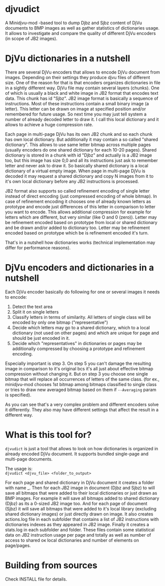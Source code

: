 # djvudict
A Minidjvu-mod -based tool to dump Djbz and Sjbz content of DjVu documents to BMP images as well as gather statistics of dictionaries usage. It allows to investigate and compare the quality of different DjVu encoders (in scope of JB2 images).

# DjVu dictionaries in a nutshell
There are several DjVu encoders that allows to encode DjVu document from images. Depending on their settings they produce djvu files of different size. One of the reason for that is that encoders organizes dictionaries in file in a sightly different way.
DjVu file may contain several layers (chunks). One of which is usually a black and white image in JB2 format that encodes text data. This chunk has id "Sjbz". JB2 image format is basically a sequence of instructions. Most of these instructions contain a small binary image (a letter). This letter can be drawn on image at specified position and/or remembered for future usage. So next time you may just tell system a number of already decoded letter to draw it. I call this local dictionary and it allows to achieve a huge compression rate.

Each page in multi-page DjVu has its own JB2 chunk and so each chunk has own local dictionary. But additionally it may contain a so called "shared dictionary". This allows to use same letter bitmap across multiple pages (usually encoders do one shared dictionary for each 10-20 pages). Shared dictionary is stored in a chunk with id "Djbz" and actually is a JB2 image too, but this image has size 0,0 and all its instructions just ask to remember letter and never ask to draw it. So basically shared dictionary is a local dictionary of a virtual empty image. When page in multi-page DjVu is decoded it may request a shared dictionary and copy N images from it to it's own local dictionary before any JB2 instructions is processed.

JB2 format also supports so called refinement encoding of single letter instead of direct encoding (just compressed encoding of whole bitmap). In case of refinement encoding it chooses one of already known letters as prototype and encode just differences of this letter in comparison to letter you want to encode. This allows additional compression for example for letters which are different, but very similar (like O and 0 (zero)). Letter may be refinement encoded based on prototype from local or shared dictionary and be drawn and/or added to dictionary too. Letter may be refinement encoded based on prototype which be is refinement encoded it's turn.

That's in a nutshell how dictionaries works (technical implementation may differ for performance reasons).

# DjVu encoders and dictionaries in a nutshell

Each DjVu encoder basically do following for one or several images it needs to encode:
1. Detect the text area
2. Split it on single letters
3. Classify letters in terms of similarity. All letters of single class will be encoded by only one bitmap ("representative")
4. Decide which letters may go to a shared dictionary, which to a local dictionary (not used on other pages) and which are unique for page and should be just encoded in it.
5. Decide which "representatives" in dictionaries or pages may be additionally compressed by choosing a prototype and refinement encoding.

Especially important is step 3. On step 5 you can't damage the resulting image in comparison to it's original bcs it's all just about effective bitmap compression without changing it. But on step 3 you choose one single bitmap that will replace all occurrences of letters of the same class. (for ex., minidjvu-mod chooses 1st bitmap among bitmaps classified to single class or tries to draw new averaged bitmap based on them if `--Averaging` param is specified).

As you can see that's a very complex problem and different encoders solve it differently. They also may have different settings that affect the result in a different way.

# What is this tool for?

`djvudict` is just a tool that allows to look on how dictionaries is organized in already encoded DjVu document. It supports bundled single-page and multi-page documents.

The usage is:  
`djvudict <djvu_file> <folder_to_output>`

For each page and shared dictionary in DjVu document it creates a folder with name <id>_<pagename>.
Then for each JB2 image in document (Djbz and Sjbz) to will save all bitmaps that were added to their local dictionaries or just drawn as BMP images. For example it will save all bitmaps added to shared dictionary (Djbz) as its a 0-sized JB2 image too. And for each page of document (Sjbz) it will save all bitmaps that were added to it's local library (excluding shared dictionary images) or just directly drawn on image.
It also creates actions.log file in each subfolder that contains a list of JB2 instructions with dictionaries indexes as they appeared in JB2 image.
Finally it creates a stats.log in each subfolder and folder. These files contain some statistical data on JB2 instruction usage per page and totally as well as number of access to shared oк local dictionaries and number of elements on page/pages.
  
# Building from sources

Check INSTALL file for details.
